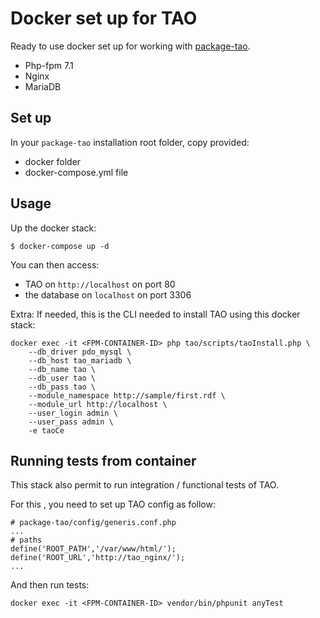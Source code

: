 # Docker set up for TAO

Ready to use docker set up for working with [package-tao](https://github.com/oat-sa/package-tao).
- Php-fpm 7.1
- Nginx
- MariaDB

## Set up

In your `package-tao` installation root folder, copy provided:
- docker folder
- docker-compose.yml file


## Usage

Up the docker stack:

```
$ docker-compose up -d
```

You can then access:
- TAO on `http://localhost` on port 80
- the database on `localhost` on port 3306

Extra: If needed, this is the CLI needed to install TAO using this docker stack:
```
docker exec -it <FPM-CONTAINER-ID> php tao/scripts/taoInstall.php \
    --db_driver pdo_mysql \
    --db_host tao_mariadb \
    --db_name tao \
    --db_user tao \
    --db_pass tao \
    --module_namespace http://sample/first.rdf \
    --module_url http://localhost \
    --user_login admin \
    --user_pass admin \
    -e taoCe
```

## Running tests from container

This stack also permit to run integration / functional tests of TAO.

For this , you need to set up TAO config as follow:

```
# package-tao/config/generis.conf.php
...
# paths
define('ROOT_PATH','/var/www/html/');
define('ROOT_URL','http://tao_nginx/');
...
```

And then run tests:
```
docker exec -it <FPM-CONTAINER-ID> vendor/bin/phpunit anyTest
```




